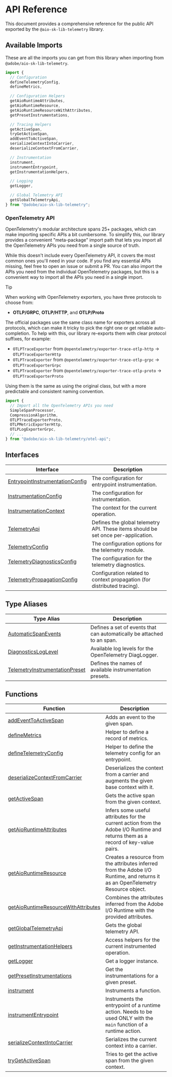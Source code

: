 # API Reference

This document provides a comprehensive reference for the public API exported by the `@aio-sk-lib-telemetry` library.

## Available Imports

These are all the imports you can get from this library when importing from `@adobe/aio-sk-lib-telemetry`.

```typescript
import {
  // Configuration
  defineTelemetryConfig,
  defineMetrics,

  // Configuration Helpers
  getAioRuntimeAttributes,
  getAioRuntimeResource,
  getAioRuntimeResourceWithAttributes,
  getPresetInstrumentations,

  // Tracing Helpers
  getActiveSpan,
  tryGetActiveSpan,
  addEventToActiveSpan,
  serializeContextIntoCarrier,
  deserializeContextFromCarrier,

  // Instrumentation
  instrument,
  instrumentEntrypoint,
  getInstrumentationHelpers,

  // Logging
  getLogger,

  // Global Telemetry API
  getGlobalTelemetryApi,
} from "@adobe/aio-sk-lib-telemetry";
```

### OpenTelemetry API

OpenTelemetry's modular architecture spans 25+ packages, which can make importing specific APIs a bit cumbersome. To simplify this, our library provides a convenient "meta-package" import path that lets you import all the OpenTelemetry APIs you need from a single source of truth.

While this doesn't include every OpenTelemetry API, it covers the most common ones you'll need in your code. If you find any essential APIs missing, feel free to open an issue or submit a PR. You can also import the APIs you need from the individual OpenTelemetry packages, but this is a convenient way to import all the APIs you need in a single import.

> [!TIP]
> When working with OpenTelemetry exporters, you have three protocols to choose from:
>
> - **OTLP/GRPC**, **OTLP/HTTP**, and **OTLP/Proto**
>
> The official packages use the same class name for exporters across all protocols, which can make it tricky to pick the right one or get reliable auto-completion. To help with this, our library re-exports them with clear protocol suffixes, for example:
>
> - `OTLPTraceExporter` from `@opentelemetry/exporter-trace-otlp-http` -> `OTLPTraceExporterHttp`
> - `OTLPTraceExporter` from `@opentelemetry/exporter-trace-otlp-grpc` -> `OTLPTraceExporterGrpc`
> - `OTLPTraceExporter` from `@opentelemetry/exporter-trace-otlp-proto` -> `OTLPTraceExporterProto`
>
> Using them is the same as using the original class, but with a more predictable and consistent naming convention.

```typescript
import {
  // Import all the OpenTelemetry APIs you need
  SimpleSpanProcessor,
  CompressionAlgorithm,
  OTLPTraceExporterProto,
  OTLPMetricExporterHttp,
  OTLPLogExporterGrpc,
  // ...
} from "@adobe/aio-sk-lib-telemetry/otel-api";
```

## Interfaces

| Interface                                                                        | Description                                                                       |
| -------------------------------------------------------------------------------- | --------------------------------------------------------------------------------- |
| [EntrypointInstrumentationConfig](interfaces/EntrypointInstrumentationConfig.md) | The configuration for entrypoint instrumentation.                                 |
| [InstrumentationConfig](interfaces/InstrumentationConfig.md)                     | The configuration for instrumentation.                                            |
| [InstrumentationContext](interfaces/InstrumentationContext.md)                   | The context for the current operation.                                            |
| [TelemetryApi](interfaces/TelemetryApi.md)                                       | Defines the global telemetry API. These items should be set once per-application. |
| [TelemetryConfig](interfaces/TelemetryConfig.md)                                 | The configuration options for the telemetry module.                               |
| [TelemetryDiagnosticsConfig](interfaces/TelemetryDiagnosticsConfig.md)           | The configuration for the telemetry diagnostics.                                  |
| [TelemetryPropagationConfig](interfaces/TelemetryPropagationConfig.md)           | Configuration related to context propagation (for distributed tracing).           |

## Type Aliases

| Type Alias                                                                       | Description                                                            |
| -------------------------------------------------------------------------------- | ---------------------------------------------------------------------- |
| [AutomaticSpanEvents](type-aliases/AutomaticSpanEvents.md)                       | Defines a set of events that can automatically be attached to an span. |
| [DiagnosticsLogLevel](type-aliases/DiagnosticsLogLevel.md)                       | Available log levels for the OpenTelemetry DiagLogger.                 |
| [TelemetryInstrumentationPreset](type-aliases/TelemetryInstrumentationPreset.md) | Defines the names of available instrumentation presets.                |

## Functions

| Function                                                                                | Description                                                                                                                      |
| --------------------------------------------------------------------------------------- | -------------------------------------------------------------------------------------------------------------------------------- |
| [addEventToActiveSpan](functions/addEventToActiveSpan.md)                               | Adds an event to the given span.                                                                                                 |
| [defineMetrics](functions/defineMetrics.md)                                             | Helper to define a record of metrics.                                                                                            |
| [defineTelemetryConfig](functions/defineTelemetryConfig.md)                             | Helper to define the telemetry config for an entrypoint.                                                                         |
| [deserializeContextFromCarrier](functions/deserializeContextFromCarrier.md)             | Deserializes the context from a carrier and augments the given base context with it.                                             |
| [getActiveSpan](functions/getActiveSpan.md)                                             | Gets the active span from the given context.                                                                                     |
| [getAioRuntimeAttributes](functions/getAioRuntimeAttributes.md)                         | Infers some useful attributes for the current action from the Adobe I/O Runtime and returns them as a record of key-value pairs. |
| [getAioRuntimeResource](functions/getAioRuntimeResource.md)                             | Creates a resource from the attributes inferred from the Adobe I/O Runtime, and returns it as an OpenTelemetry Resource object.  |
| [getAioRuntimeResourceWithAttributes](functions/getAioRuntimeResourceWithAttributes.md) | Combines the attributes inferred from the Adobe I/O Runtime with the provided attributes.                                        |
| [getGlobalTelemetryApi](functions/getGlobalTelemetryApi.md)                             | Gets the global telemetry API.                                                                                                   |
| [getInstrumentationHelpers](functions/getInstrumentationHelpers.md)                     | Access helpers for the current instrumented operation.                                                                           |
| [getLogger](functions/getLogger.md)                                                     | Get a logger instance.                                                                                                           |
| [getPresetInstrumentations](functions/getPresetInstrumentations.md)                     | Get the instrumentations for a given preset.                                                                                     |
| [instrument](functions/instrument.md)                                                   | Instruments a function.                                                                                                          |
| [instrumentEntrypoint](functions/instrumentEntrypoint.md)                               | Instruments the entrypoint of a runtime action. Needs to be used ONLY with the `main` function of a runtime action.              |
| [serializeContextIntoCarrier](functions/serializeContextIntoCarrier.md)                 | Serializes the current context into a carrier.                                                                                   |
| [tryGetActiveSpan](functions/tryGetActiveSpan.md)                                       | Tries to get the active span from the given context.                                                                             |
